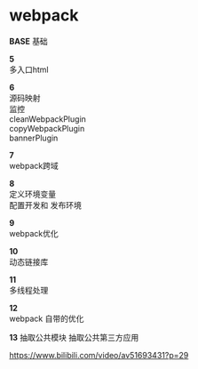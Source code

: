 # webpack
**BASE**
基础

**5**<br>
多入口html

**6**<br>
源码映射<br>
监控<br>
cleanWebpackPlugin<br>
copyWebpackPlugin<br>
bannerPlugin<br>

**7**<br>
webpack跨域

**8**<br>
定义环境变量<br>
配置开发和 发布环境<br>

**9**<br>
webpack优化

**10**<br>
动态链接库

**11**<br>
多线程处理

**12**<br>
webpack 自带的优化

**13**
抽取公共模块
抽取公共第三方应用

https://www.bilibili.com/video/av51693431?p=29
